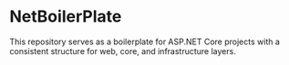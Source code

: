 # NetBoilerPlate


This repository serves as a boilerplate for ASP.NET Core projects with a consistent structure for web, core, and infrastructure layers.

